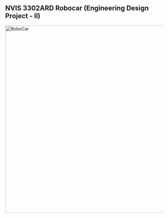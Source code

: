 ## NVIS 3302ARD Robocar (Engineering Design Project - II)
 <a href="https://www.nvistech.com/technical-training/robotics/robocar-nvis-3302ard">
 <img src="https://raw.githubusercontent.com/IqmanS/nvis-robocar/main/robocar.png?token=GHSAT0AAAAAAB77JULWOGD3GC7PTKVIQLA2ZBT4NGA" alt="RoboCar" width="600" align="center"> 
</a> 
